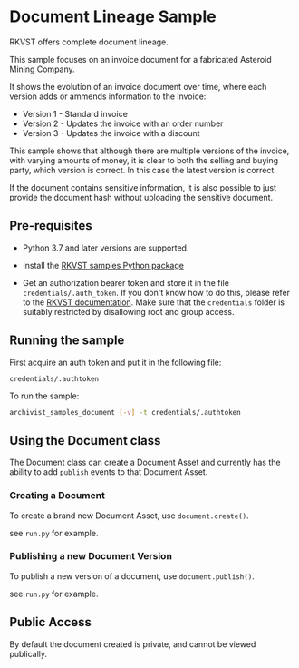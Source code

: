 # Document Lineage Sample

RKVST offers complete document lineage.

This sample focuses on an invoice document for a fabricated Asteroid Mining Company.

It shows the evolution of an invoice document over time, where each version adds or ammends information to the invoice:

* Version 1 - Standard invoice
* Version 2 - Updates the invoice with an order number
* Version 3 - Updates the invoice with a discount
 
This sample shows that although there are multiple versions of the invoice, with varying
amounts of money, it is clear to both the selling and buying party, which version is correct. In this case the latest version is correct.

If the document contains sensitive information, it is also possible to just provide the document hash without uploading the sensitive document.

## Pre-requisites

* Python 3.7 and later versions are supported.

* Install the [RKVST samples Python package](https://pypi.org/project/rkvst-samples/ "PyPi package page")

* Get an authorization bearer token and store it in the file `credentials/.auth_token`. If you don't know how to do this, please refer to the [RKVST documentation](https://docs.rkvst.com/docs/rkvst-basics/getting-access-tokens-using-app-registrations/ "Getting an auth token"). Make sure that the `credentials` folder is suitably restricted by disallowing root and group access.


## Running the sample

First acquire an auth token and put it in the following file:

```
credentials/.authtoken
```

To run the sample: 

```bash
archivist_samples_document [-v] -t credentials/.authtoken
```

## Using the Document class

The Document class can create a Document Asset and currently has the ability to add
`publish` events to that Document Asset.

### Creating a Document

To create a brand new Document Asset, use `document.create()`.

see `run.py` for example.

### Publishing a new Document Version


To publish a new version of a document, use `document.publish()`.

see `run.py` for example.

## Public Access

By default the document created is private, and cannot be viewed publically.
